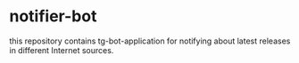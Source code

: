 # notifier-bot
this repository contains tg-bot-application for notifying about latest releases in different Internet  sources.
